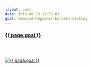 ```yaml
---
layout: post
date: 2013-06-28 11:55:01
goal: memrise-beginner-harvest-backlog
---
```


<h3 class="graph-align goal-title">
    <a target="_blank" href="https://www.beeminder.com/beneills/goals/memrise-beginner-harvest-backlog">{{ page.goal }}</a>
</h3>

<br />
<div class="graph-align goal-text goal-description">
      &nbsp;
</div>

[![{{ page.goal }}](https://www.beeminder.com/beneills/goals/memrise-beginner-harvest-backlog/graph)](https://www.beeminder.com/beneills/goals/memrise-beginner-harvest-backlog)
